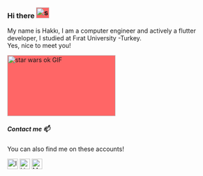 ### Hi there <img class="giphy-gif-img" src="https://media.giphy.com/media/AIt3Wbzh6gPC0/giphy.gif" width="30" height="25" alt="star wars ok GIF" style="background: rgb(255, 102, 102);">


My name is Hakkı, I am a computer engineer and actively a flutter developer, I studied at Fırat University -Turkey. <br/>
Yes, nice to meet you!


<img class="giphy-gif-img" src="https://media.giphy.com/media/cE02lboc8JPO/giphy.gif" width="248" height="140" alt="star wars ok GIF" style="background: rgb(255, 102, 102);">


##### Contact me 📫

You can also find me on these accounts!

[<img src="https://image.flaticon.com/icons/svg/733/733614.svg" alt="Instagram logo" width="24">](https://www.instagram.com/cansngnl/)
[<img src="https://image.flaticon.com/icons/svg/174/174857.svg" alt="LinkedIn logo" width="24">](https://www.linkedin.com/in/hakkicansengonul/)
[<img src="https://cdn.pixabay.com/photo/2015/03/10/17/30/twitter-667462_1280.png" alt="Medium logo" width="24">](https://twitter.com/Cansngnl)
